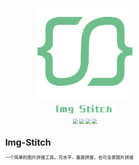<p align="center"><img src="https://github.com/WindChenCC/Img-Stitch/raw/master/docs/imgs/logo.png " style="height:300px"></p>
<p align="center"><img src="https://github.com/WindChenCC/Img-Stitch/raw/master/docs/imgs/font.svg " style="height:30px"></p>

<p align="center">
<a href="https://github.com/WindChenCC/Img-Stitch/releases/latest" alt="Activity"><img src="https://img.shields.io/github/v/release/windchencc/Img-Stitch"></a>
<a href="https://github.com/WindChenCC/Img-Stitch/releases/latest" alt="Activity"><img src="https://img.shields.io/github/downloads/windchencc/Img-Stitch/total"></a>
<a href="#" alt="Activity"><img src="https://img.shields.io/github/forks/windchencc/Img-Stitch?style=flat"></a>
<img src="https://img.shields.io/github/commit-activity/m/WindChenCC/Img-Stitch"/>
</p>

# Img-Stitch

一个简单的图片拼接工具，可水平、垂直拼接，也可全景图片拼接
